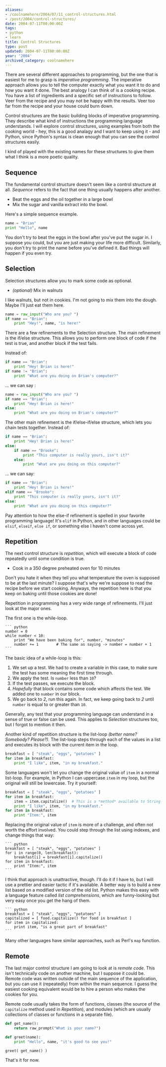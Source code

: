 ```yaml
---
aliases:
- /coolnamehere/2004/07/11_control-structures.html
- /post/2004/control-structures/
date: 2004-07-11T00:00:00Z
tags:
- python
- learn
title: Control Structures
type: post
updated: 2004-07-11T00:00:00Z
year: '2004'
archived_category: coolnamehere
---
```


There are several different approaches to programming, but the one that is easiest
for me to grasp is *imperative programming*. The imperative approach allows you to
tell the computer exactly what you want it to do and how you want it done. The best
analogy I can think of is a cooking recipe. You have a list of ingredients and a
specific set of instructions to follow. Veer from the recipe and you may not be happy 
with the results. Veer too far from the recipe and your house could burn down.
<!--more-->

Control structures are the basic building blocks of imperative programming. They
describe what kind of instructions the programming language understands. I will explore
control structures, using examples from both the cooking world - hey, this is a good
analagy and I want to keep using it - and Python, since Python's syntax is clean
enough that you can see the control structures easily.

I kind of played with the existing names for these structures to give them what 
I think is a more poetic quality.

## Sequence

The fundamental control structure doesn't seem like a control structure at all.
*Sequence* refers to the fact that one thing usually happens after another.

* Beat the eggs and the oil together in a large bowl
* Mix the sugar and vanilla extract into the bowl.

Here's a simple sequence example.

``` python
name = "Brian"
print "Hello", name
```

You don't try to beat the eggs in the bowl after you've put the sugar in. I suppose
you could, but you are just making your life more difficult. Similarly, you don't 
try to print the name before you've defined it. Bad things will happen if you even
try.

## Selection

Selection structures allow you to mark some code as optional.

* _(optional)_ Mix in walnuts

I like walnuts, but not in cookies. I'm not going to mix them into the dough. Maybe
I'll just eat them here.

``` python
name = raw_input("Who are you? ")
if name == "Brian":
    print "Hey!", name, "is here!"
```

There are a few refinements to the Selection structure. The main refinement is the
if/else structure. This allows you to perform one block of code if the test is true,
and another block if the test fails.

Instead of:

``` python
if name == "Brian":
    print "Hey! Brian is here!"
if name != "Brian":
    print "What are you doing on Brian's computer?"
```

... we can say :

``` python
name = raw_input("Who are you? ")
if name == "Brian":
    print "Hey! Brian is here!"
else:
    print "What are you doing on Brian's computer?"
```

The other main refinement is the if/else-if/else structure, which lets you chain tests
together. Instead of:

``` python
if name == "Brian":
    print "Hey! Brian is here!"
else:
    if name == "Brooke":
        print "This computer is really yours, isn't it?"
    else:
        print "What are you doing on this computer?"
```

... we can say:

``` python
if name == "Brian":
    print "Hey! Brian is here!"
elif name == "Brooke":
    print "This computer is really yours, isn't it?"
else:
    print "What are you doing on this computer?"
```

<aside>
Pay attention to how the else-if refinement is spelled in your
favorite programming language! It's <code>elif</code> in Python, and in other languages could
be <code>elsif</code>, <code>elseif</code>, <code>else if</code>, or something else I haven't come across yet.
</aside>

## Repetition

The next control structure is *repetition*, which will execute a block of code repeatedly 
until some condition is true.

* Cook in a 350 degree preheated oven for 10 minutes

Don't you hate it when they tell you what temperature the oven is supposed to be
at the last minute? I suppose that's why we're suppose to read the recipe before
we start cooking. Anyways, the repetition here is that you keep on baking until
those cookies are done!

Repetition in programming has a very wide range of refinements. I'll just look at the major ones.

The first one is the while-loop.

    ``` python
    number = 0
    while number < 10:
        print "We have been baking for", number, "minutes"
        number += 1        # The same as saying -> number = number + 1
    ```

The basic idea of a while-loop is this:

1. We set up a test. We had to create a variable in this case, to make sure the test 
   has some meaning the first time through.
2. We apply the test. Is `number` less than `10`?
3. If the test passes, we execute the block.
4. *Hopefully* that block contains some code which affects the test. We added one to
  `number` in our block.
5. We go back to *2*, run this again. In fact, we keep going back to *2* until `number`
   is equal to or greater than `10`.

Generally, any test that your programming language can understand in a sense of 
true or false can be used. This applies to *Selection* structures too, but I forgot
to mention it then.

Another kind of repetition structure is the list-loop *(better name? Somebody? Please?)*.
The list-loop steps through each of the values in a list and executes its block with
the current item in the loop.

``` python
breakfast = [ "steak", "eggs", "potatoes" ]
for item in breakfast:
    print "I like", item, "in my breakfast."
```

Some languages won't let you change the original value of `item` in a normal list-loop. For example,
in Python I can uppercase `item` in my loop, but the original will still be lowercase. Try it
yourself:

``` python
breakfast = [ "steak", "eggs", "potatoes" ]
for item in breakfast:
    item = item.capitalize()  # This is a *method* available to String *objects*
    print "I like", item, "in my breakfast."
for item in breakfast:
    print "Item:", item
```

Replacing the original value of `item` is more of a challenge, and often not 
worth the effort involved. You could step through the list using indexes, and change
things that way:

    ``` python
    breakfast = [ "steak", "eggs", "potatoes" ]
    for i in range(0, len(breakfast):
        breakfast[i] = breakfast[i].capitalize()
    for item in breakfast:
        print "Item:", item
    ```

I think that approach is unattractive, though. I'll do it if I have to, but I will
use a prettier and easier tactic if it's available.  A better way is to 
build a new list based on a modified version of the old list. Python makes this 
easy with a language feature called *list comprehensions*, which are funny-looking 
but very easy once you get the hang of them.

    ``` python
    breakfast = [ "steak", "eggs", "potatoes" ]
    capitalized = [ food.capitalize() for food in breakfast ]
    for item in capitalized:
        print item, "is a great part of breakfast"
    ```

Many other languages have similar approaches, such as Perl's `map` function.

## Remote

The last major control structure I am going to look at is *remote code*. This isn't technically code
on another machine, but I suppose it could be. Remote code was written outside of the main
sequence of the application, but you can use it (repeatedly) from within the main 
sequence. I guess the easiest cooking equivalent would be to hire a person who makes 
the cookies for you.

Remote code usually takes the form of functions, classes (the source of the `capitalize`
method used in *Repetition*), and modules (which are usually collections of classes or 
functions in a separate file).

``` python
def get_name():
    return raw_prompt("What is your name?")

def greet(name):
    print "Hello", name, "it's good to see you!"

greet( get_name() )
```

That's it for now.


